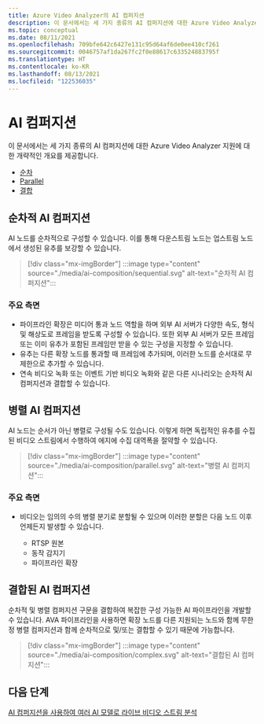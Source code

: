 ```yaml
---
title: Azure Video Analyzer의 AI 컴퍼지션
description: 이 문서에서는 세 가지 종류의 AI 컴퍼지션에 대한 Azure Video Analyzer 지원에 대한 개략적인 개요를 제공합니다. 또한 이 항목에서는 각 종류의 AI 컴퍼지션에 대한 시나리오 설명도 제공합니다.
ms.topic: conceptual
ms.date: 08/11/2021
ms.openlocfilehash: 709bfe642c6427e131c95d64af6de0ee410cf261
ms.sourcegitcommit: 0046757af1da267fc2f0e88617c633524883795f
ms.translationtype: HT
ms.contentlocale: ko-KR
ms.lasthandoff: 08/13/2021
ms.locfileid: "122536035"
---
```

# <a name="ai-composition"></a>AI 컴퍼지션

이 문서에서는 세 가지 종류의 AI 컴퍼지션에 대한 Azure Video Analyzer 지원에 대한 개략적인 개요를 제공합니다. 

* [순차](#sequential-ai-composition)
* [Parallel](#parallel-ai-composition)
* [결합](#combined-ai-composition)

## <a name="sequential-ai-composition"></a>순차적 AI 컴퍼지션

AI 노드를 순차적으로 구성할 수 있습니다. 이를 통해 다운스트림 노드는 업스트림 노드에서 생성된 유추를 보강할 수 있습니다.

> [!div class="mx-imgBorder"]
> :::image type="content" source="./media/ai-composition/sequential.svg" alt-text="순차적 AI 컴퍼지션":::
 
### <a name="key-aspects"></a>주요 측면

* 파이프라인 확장은 미디어 통과 노드 역할을 하며 외부 AI 서버가 다양한 속도, 형식 및 해상도로 프레임을 받도록 구성할 수 있습니다. 또한 외부 AI 서버가 모든 프레임 또는 이미 유추가 포함된 프레임만 받을 수 있는 구성을 지정할 수 있습니다.
* 유추는 다른 확장 노드를 통과할 때 프레임에 추가되며, 이러한 노드를 순서대로 무제한으로 추가할 수 있습니다.
* 연속 비디오 녹화 또는 이벤트 기반 비디오 녹화와 같은 다른 시나리오는 순차적 AI 컴퍼지션과 결합할 수 있습니다.

    
## <a name="parallel-ai-composition"></a>병렬 AI 컴퍼지션

AI 노드는 순서가 아닌 병렬로 구성될 수도 있습니다. 이렇게 하면 독립적인 유추를 수집된 비디오 스트림에서 수행하여 에지에 수집 대역폭을 절약할 수 있습니다.

> [!div class="mx-imgBorder"]
> :::image type="content" source="./media/ai-composition/parallel.svg" alt-text="병렬 AI 컴퍼지션":::
 
### <a name="key-aspects"></a>주요 측면

* 비디오는 임의의 수의 병렬 분기로 분할될 수 있으며 이러한 분할은 다음 노드 이후 언제든지 발생할 수 있습니다.
    
    * RTSP 원본
    * 동작 감지기
    * 파이프라인 확장

## <a name="combined-ai-composition"></a>결합된 AI 컴퍼지션

순차적 및 병렬 컴퍼지션 구문을 결합하여 복잡한 구성 가능한 AI 파이프라인을 개발할 수 있습니다. AVA 파이프라인을 사용하면 확장 노드를 다른 지원되는 노드와 함께 무한정 병렬 컴퍼지션과 함께 순차적으로 및/또는 결합할 수 있기 때문에 가능합니다.

> [!div class="mx-imgBorder"]
> :::image type="content" source="./media/ai-composition/complex.svg" alt-text="결합된 AI 컴퍼지션":::
 


## <a name="next-steps"></a>다음 단계

[AI 컴퍼지션을 사용하여 여러 AI 모델로 라이브 비디오 스트림 분석](analyze-ai-composition.md)
